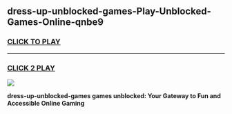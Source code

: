 
## dress-up-unblocked-games-Play-Unblocked-Games-Online-qnbe9
<h3>
<a href="https://premium76.site?title=dress-up-unblocked-games&ref=24A">CLICK TO PLAY</a></h3>
<hr>

<h3>
<a href="https://premium76.site?title=dress-up-unblocked-games&ref=24A">CLICK 2 PLAY</a>
  
</h3>

<a href="https://premium76.site?title=dress-up-unblocked-games&ref=24A"><img src="https://clearcache.store/games.png"></a>


**dress-up-unblocked-games games unblocked: Your Gateway to Fun and Accessible Online Gaming**
